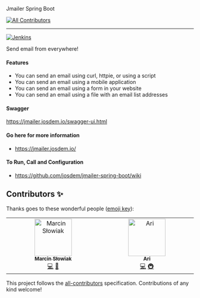 Jmailer Spring Boot
<!-- ALL-CONTRIBUTORS-BADGE:START - Do not remove or modify this section -->
[![All Contributors](https://img.shields.io/badge/all_contributors-2-orange.svg?style=flat-square)](#contributors-)
<!-- ALL-CONTRIBUTORS-BADGE:END -->
------------------------------------

[![Jenkins](https://jenkins.josdem.io/job/jmailer-spring-boot/badge/icon)](https://jenkins.josdem.io/job/jmailer-spring-boot/)

Send email from everywhere!

#### Features

* You can send an email using curl, httpie, or using a script
* You can send an email using a mobile application
* You can send an email using a form in your website
* You can send an email using a file with an email list addresses

#### Swagger

https://jmailer.josdem.io/swagger-ui.html


#### Go here for more information

* https://jmailer.josdem.io/

#### To Run, Call and Configuration

* https://github.com/josdem/jmailer-spring-boot/wiki

## Contributors ✨

Thanks goes to these wonderful people ([emoji key](https://allcontributors.org/docs/en/emoji-key)):

<!-- ALL-CONTRIBUTORS-LIST:START - Do not remove or modify this section -->
<!-- prettier-ignore-start -->
<!-- markdownlint-disable -->
<table>
  <tbody>
    <tr>
      <td align="center" valign="top" width="14.28%"><a href="https://github.com/mslowiak"><img src="https://avatars.githubusercontent.com/u/18486535?v=4?s=100" width="100px;" alt="Marcin Słowiak"/><br /><sub><b>Marcin Słowiak</b></sub></a><br /><a href="https://github.com/josdem/jmailer-spring-boot/commits?author=mslowiak" title="Code">💻</a> <a href="https://github.com/josdem/jmailer-spring-boot/pulls?q=is%3Apr+reviewed-by%3Amslowiak" title="Reviewed Pull Requests">👀</a></td>
      <td align="center" valign="top" width="14.28%"><a href="https://github.com/ArianeZan"><img src="https://avatars.githubusercontent.com/u/103047736?v=4?s=100" width="100px;" alt="Ari"/><br /><sub><b>Ari</b></sub></a><br /><a href="https://github.com/josdem/jmailer-spring-boot/commits?author=ArianeZan" title="Code">💻</a> <a href="#infra-ArianeZan" title="Infrastructure (Hosting, Build-Tools, etc)">🚇</a></td>
    </tr>
  </tbody>
</table>

<!-- markdownlint-restore -->
<!-- prettier-ignore-end -->

<!-- ALL-CONTRIBUTORS-LIST:END -->

This project follows the [all-contributors](https://github.com/all-contributors/all-contributors) specification. Contributions of any kind welcome!